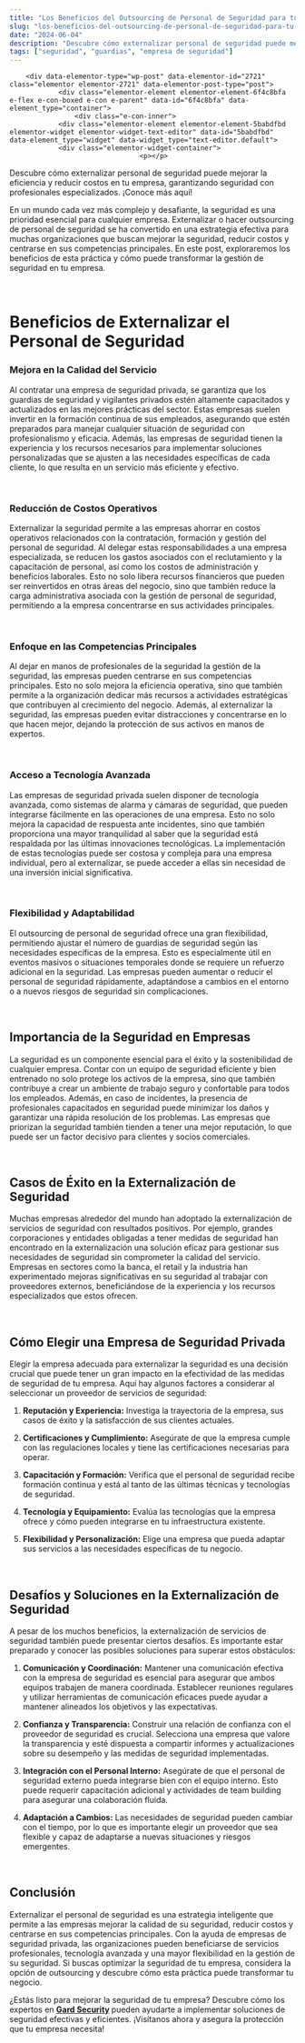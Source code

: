 ```yaml
---
title: "Los Beneficios del Outsourcing de Personal de Seguridad para tu Empresa"
slug: "los-beneficios-del-outsourcing-de-personal-de-seguridad-para-tu-empresa"
date: "2024-06-04"
description: "Descubre cómo externalizar personal de seguridad puede mejorar la eficiencia y reducir costos en tu empresa, garantizando seguridad con profesionales especializ..."
tags: ["seguridad", "guardias", "empresa de seguridad"]
---
```


		<div data-elementor-type="wp-post" data-elementor-id="2721" class="elementor elementor-2721" data-elementor-post-type="post">
				<div class="elementor-element elementor-element-6f4c8bfa e-flex e-con-boxed e-con e-parent" data-id="6f4c8bfa" data-element_type="container">
					<div class="e-con-inner">
				<div class="elementor-element elementor-element-5babdfbd elementor-widget elementor-widget-text-editor" data-id="5babdfbd" data-element_type="widget" data-widget_type="text-editor.default">
				<div class="elementor-widget-container">
									<p></p>
<p>Descubre cómo externalizar personal de seguridad puede mejorar la eficiencia y reducir costos en tu empresa, garantizando seguridad con profesionales especializados. ¡Conoce más aquí!</p>
<p></p>
<p></p>
<p>En un mundo cada vez más complejo y desafiante, la seguridad es una prioridad esencial para cualquier empresa. Externalizar o hacer outsourcing de personal de seguridad se ha convertido en una estrategia efectiva para muchas organizaciones que buscan mejorar la seguridad, reducir costos y centrarse en sus competencias principales. En este post, exploraremos los beneficios de esta práctica y cómo puede transformar la gestión de seguridad en tu empresa.</p><p><br></p>
<p></p>
<p></p>
<h1 class="wp-block-heading">Beneficios de Externalizar el Personal de Seguridad</h1>
<p></p>
<p></p>
<h3 class="wp-block-heading" id="h-mejora-en-la-calidad-del-servicio">Mejora en la Calidad del Servicio</h3>
<p></p>
<p></p>
<p>Al contratar una empresa de seguridad privada, se garantiza que los guardias de seguridad y vigilantes privados estén altamente capacitados y actualizados en las mejores prácticas del sector. Estas empresas suelen invertir en la formación continua de sus empleados, asegurando que estén preparados para manejar cualquier situación de seguridad con profesionalismo y eficacia. Además, las empresas de seguridad tienen la experiencia y los recursos necesarios para implementar soluciones personalizadas que se ajusten a las necesidades específicas de cada cliente, lo que resulta en un servicio más eficiente y efectivo.</p><p><br></p>
<p></p>
<p></p>
<h3 class="wp-block-heading" id="h-reduccion-de-costos-operativos">Reducción de Costos Operativos</h3>
<p></p>
<p></p>
<p>Externalizar la seguridad permite a las empresas ahorrar en costos operativos relacionados con la contratación, formación y gestión del personal de seguridad. Al delegar estas responsabilidades a una empresa especializada, se reducen los gastos asociados con el reclutamiento y la capacitación de personal, así como los costos de administración y beneficios laborales. Esto no solo libera recursos financieros que pueden ser reinvertidos en otras áreas del negocio, sino que también reduce la carga administrativa asociada con la gestión de personal de seguridad, permitiendo a la empresa concentrarse en sus actividades principales.</p><p><br></p>
<p></p>
<p></p>
<h3 class="wp-block-heading" id="h-enfoque-en-las-competencias-principales">Enfoque en las Competencias Principales</h3>
<p></p>
<p></p>
<p>Al dejar en manos de profesionales de la seguridad la gestión de la seguridad, las empresas pueden centrarse en sus competencias principales. Esto no solo mejora la eficiencia operativa, sino que también permite a la organización dedicar más recursos a actividades estratégicas que contribuyen al crecimiento del negocio. Además, al externalizar la seguridad, las empresas pueden evitar distracciones y concentrarse en lo que hacen mejor, dejando la protección de sus activos en manos de expertos.</p><p><br></p>
<p></p>
<p></p>
<h3 class="wp-block-heading" id="h-acceso-a-tecnologia-avanzada">Acceso a Tecnología Avanzada</h3>
<p></p>
<p></p>
<p>Las empresas de seguridad privada suelen disponer de tecnología avanzada, como sistemas de alarma y cámaras de seguridad, que pueden integrarse fácilmente en las operaciones de una empresa. Esto no solo mejora la capacidad de respuesta ante incidentes, sino que también proporciona una mayor tranquilidad al saber que la seguridad está respaldada por las últimas innovaciones tecnológicas. La implementación de estas tecnologías puede ser costosa y compleja para una empresa individual, pero al externalizar, se puede acceder a ellas sin necesidad de una inversión inicial significativa.</p><p><br></p>
<p></p>
<p></p>
<h3 class="wp-block-heading" id="h-flexibilidad-y-adaptabilidad">Flexibilidad y Adaptabilidad</h3>
<p></p>
<p></p>
<p>El outsourcing de personal de seguridad ofrece una gran flexibilidad, permitiendo ajustar el número de guardias de seguridad según las necesidades específicas de la empresa. Esto es especialmente útil en eventos masivos o situaciones temporales donde se requiere un refuerzo adicional en la seguridad. Las empresas pueden aumentar o reducir el personal de seguridad rápidamente, adaptándose a cambios en el entorno o a nuevos riesgos de seguridad sin complicaciones.</p><p><br></p>
<p></p>
<p></p>
<h2 class="wp-block-heading" id="h-importancia-de-la-seguridad-en-empresas">Importancia de la Seguridad en Empresas</h2>
<p></p>
<p></p>
<p>La seguridad es un componente esencial para el éxito y la sostenibilidad de cualquier empresa. Contar con un equipo de seguridad eficiente y bien entrenado no solo protege los activos de la empresa, sino que también contribuye a crear un ambiente de trabajo seguro y confortable para todos los empleados. Además, en caso de incidentes, la presencia de profesionales capacitados en seguridad puede minimizar los daños y garantizar una rápida resolución de los problemas. Las empresas que priorizan la seguridad también tienden a tener una mejor reputación, lo que puede ser un factor decisivo para clientes y socios comerciales.</p><p><br></p>
<p></p>
<p></p>
<h2 class="wp-block-heading" id="h-casos-de-exito-en-la-externalizacion-de-seguridad">Casos de Éxito en la Externalización de Seguridad</h2>
<p></p>
<p></p>
<p>Muchas empresas alrededor del mundo han adoptado la externalización de servicios de seguridad con resultados positivos. Por ejemplo, grandes corporaciones y entidades obligadas a tener medidas de seguridad han encontrado en la externalización una solución eficaz para gestionar sus necesidades de seguridad sin comprometer la calidad del servicio. Empresas en sectores como la banca, el retail y la industria han experimentado mejoras significativas en su seguridad al trabajar con proveedores externos, beneficiándose de la experiencia y los recursos especializados que estos ofrecen.</p><p><br></p>
<p></p>
<p></p>
<h2 class="wp-block-heading" id="h-como-elegir-una-empresa-de-seguridad-privada">Cómo Elegir una Empresa de Seguridad Privada</h2>
<p></p>
<p></p>
<p>Elegir la empresa adecuada para externalizar la seguridad es una decisión crucial que puede tener un gran impacto en la efectividad de las medidas de seguridad de tu empresa. Aquí hay algunos factores a considerar al seleccionar un proveedor de servicios de seguridad:</p>
<p></p>
<p></p>
<ol class="wp-block-list"><p></p>
<li><strong>Reputación y Experiencia:</strong> Investiga la trayectoria de la empresa, sus casos de éxito y la satisfacción de sus clientes actuales.</li>
<p></p>
<p></p>
<li><strong>Certificaciones y Cumplimiento:</strong> Asegúrate de que la empresa cumple con las regulaciones locales y tiene las certificaciones necesarias para operar.</li>
<p></p>
<p></p>
<li><strong>Capacitación y Formación:</strong> Verifica que el personal de seguridad recibe formación continua y está al tanto de las últimas técnicas y tecnologías de seguridad.</li>
<p></p>
<p></p>
<li><strong>Tecnología y Equipamiento:</strong> Evalúa las tecnologías que la empresa ofrece y cómo pueden integrarse en tu infraestructura existente.</li>
<p></p>
<p></p>
<li><strong>Flexibilidad y Personalización:</strong> Elige una empresa que pueda adaptar sus servicios a las necesidades específicas de tu negocio.</li></ol><div><br></div><ol>
<p></p>
</ol>
<p></p>
<p></p>
<h2 class="wp-block-heading" id="h-desafios-y-soluciones-en-la-externalizacion-de-seguridad">Desafíos y Soluciones en la Externalización de Seguridad</h2>
<p></p>
<p></p>
<p>A pesar de los muchos beneficios, la externalización de servicios de seguridad también puede presentar ciertos desafíos. Es importante estar preparado y conocer las posibles soluciones para superar estos obstáculos:</p>
<p></p>
<p></p>
<ol class="wp-block-list"><p></p>
<li><strong>Comunicación y Coordinación:</strong> Mantener una comunicación efectiva con la empresa de seguridad es esencial para asegurar que ambos equipos trabajen de manera coordinada. Establecer reuniones regulares y utilizar herramientas de comunicación eficaces puede ayudar a mantener alineados los objetivos y las expectativas.</li>
<p></p>
<p></p>
<li><strong>Confianza y Transparencia:</strong> Construir una relación de confianza con el proveedor de seguridad es crucial. Selecciona una empresa que valore la transparencia y esté dispuesta a compartir informes y actualizaciones sobre su desempeño y las medidas de seguridad implementadas.</li>
<p></p>
<p></p>
<li><strong>Integración con el Personal Interno:</strong> Asegúrate de que el personal de seguridad externo pueda integrarse bien con el equipo interno. Esto puede requerir capacitación adicional y actividades de team building para asegurar una colaboración fluida.</li>
<p></p>
<p></p>
<li><strong>Adaptación a Cambios:</strong> Las necesidades de seguridad pueden cambiar con el tiempo, por lo que es importante elegir un proveedor que sea flexible y capaz de adaptarse a nuevas situaciones y riesgos emergentes.</li></ol><div><br></div><ol>
<p></p>
</ol>
<p></p>
<p></p>
<h2 class="wp-block-heading" id="h-conclusion">Conclusión</h2>
<p></p>
<p></p>
<p>Externalizar el personal de seguridad es una estrategia inteligente que permite a las empresas mejorar la calidad de su seguridad, reducir costos y centrarse en sus competencias principales. Con la ayuda de empresas de seguridad privada, las organizaciones pueden beneficiarse de servicios profesionales, tecnología avanzada y una mayor flexibilidad en la gestión de su seguridad. Si buscas optimizar la seguridad de tu empresa, considera la opción de outsourcing y descubre cómo esta práctica puede transformar tu negocio.</p>
<p></p>
<p></p>
<p>¿Estás listo para mejorar la seguridad de tu empresa? Descubre cómo los expertos en <b><a href="https://gard.cl">Gard Security</a> </b>pueden ayudarte a implementar soluciones de seguridad efectivas y eficientes. ¡Visítanos ahora y asegura la protección que tu empresa necesita!</p>
<p></p>								</div>
				</div>
					</div>
				</div>
				</div>
		